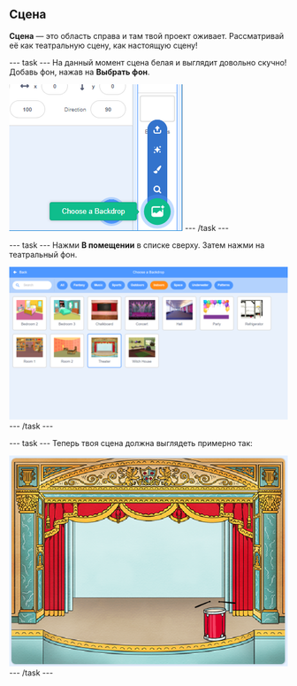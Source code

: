 ## Сцена

**Сцена** — это область справа и там твой проект оживает. Рассматривай её как театральную сцену, как настоящую сцену!

\--- task \--- На данный момент сцена белая и выглядит довольно скучно! Добавь фон, нажав на **Выбрать фон**.

![снимок экрана](images/band-stage-choose.png) \--- /task \---

\--- task \--- Нажми **В помещении** в списке сверху. Затем нажми на театральный фон.

![снимок экрана](images/band-backdrop.png) \--- /task \---

\--- task \--- Теперь твоя сцена должна выглядеть примерно так:

![снимок экрана](images/band-stage.png) \--- /task \---